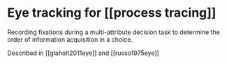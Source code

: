 # Eye tracking for [[process tracing]]

Recording fixations during a multi-attribute decision task to determine the order of information acquisition in a choice.

Described in [[glaholt2011eye]] and [[russo1975eye]]
